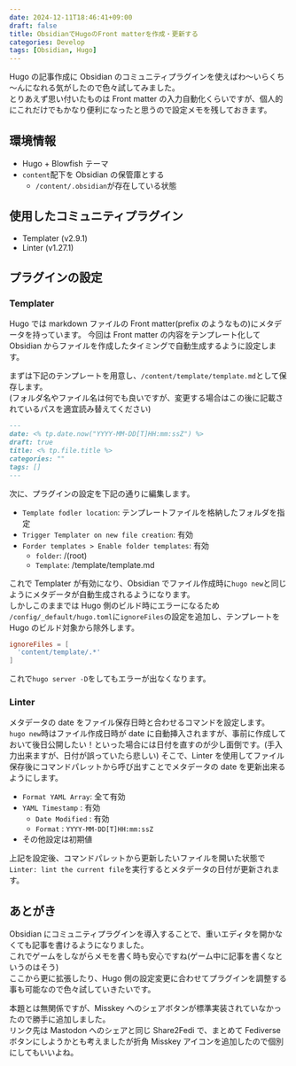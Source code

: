 ```yaml
---
date: 2024-12-11T18:46:41+09:00
draft: false
title: ObsidianでHugoのFront matterを作成・更新する
categories: Develop
tags: [Obsidian, Hugo]
---
```


Hugo の記事作成に Obsidian のコミュニティプラグインを使えばわ～いらくち～んになれる気がしたので色々試してみました。  
とりあえず思い付いたものは Front matter の入力自動化くらいですが、個人的にこれだけでもかなり便利になったと思うので設定メモを残しておきます。

## 環境情報

- Hugo + Blowfish テーマ
- `content`配下を Obsidian の保管庫とする
  - `/content/.obsidian`が存在している状態

## 使用したコミュニティプラグイン

- Templater (v2.9.1)
- Linter (v1.27.1)

## プラグインの設定

### Templater

Hugo では markdown ファイルの Front matter(prefix のようなもの)にメタデータを持っています。
今回は Front matter の内容をテンプレート化して Obsidian からファイルを作成したタイミングで自動生成するように設定します。

まずは下記のテンプレートを用意し、`/content/template/template.md`として保存します。  
(フォルダ名やファイル名は何でも良いですが、変更する場合はこの後に記載されているパスを適宜読み替えてください)

```markdown
---
date: <% tp.date.now("YYYY-MM-DD[T]HH:mm:ssZ") %>
draft: true
title: <% tp.file.title %>
categories: ""
tags: []
---
```

次に、プラグインの設定を下記の通りに編集します。

- `Template fodler location`: テンプレートファイルを格納したフォルダを指定
- `Trigger Templater on new file creation`: 有効
- `Forder templates > Enable folder templates`: 有効
  - `folder`: /(root)
  - `Template`: /template/template.md

これで Templater が有効になり、Obsidian でファイル作成時に`hugo new`と同じようにメタデータが自動生成されるようになります。  
しかしこのままでは Hugo 側のビルド時にエラーになるため `/config/_default/hugo.toml`に`ignoreFiles`の設定を追加し、テンプレートを Hugo のビルド対象から除外します。

```toml
ignoreFiles = [
  'content/template/.*'
]
```

これで`hugo server -D`をしてもエラーが出なくなります。

### Linter

メタデータの date をファイル保存日時と合わせるコマンドを設定します。  
`hugo new`時はファイル作成日時が date に自動挿入されますが、事前に作成しておいて後日公開したい！といった場合には日付を直すのが少し面倒です。(手入力出来ますが、日付が誤っていたら悲しい)
そこで、Linter を使用してファイル保存後にコマンドパレットから呼び出すことでメタデータの date を更新出来るようにします。

- `Format YAML Array`: 全て有効
- `YAML Timestamp` : 有効
  - `Date Modified` : 有効
  - `Format` : `YYYY-MM-DD[T]HH:mm:ssZ`
- その他設定は初期値

上記を設定後、コマンドパレットから更新したいファイルを開いた状態で
`Linter: lint the current file`を実行するとメタデータの日付が更新されます。

## あとがき

Obsidian にコミュニティプラグインを導入することで、重いエディタを開かなくても記事を書けるようになりました。  
これでゲームをしながらメモを書く時も安心ですね(ゲーム中に記事を書くなというのはそう)  
ここから更に拡張したり、Hugo 側の設定変更に合わせてプラグインを調整する事も可能なので色々試していきたいです。

本題とは無関係ですが、Misskey へのシェアボタンが標準実装されていなかったので勝手に追加しました。  
リンク先は Mastodon へのシェアと同じ Share2Fedi で、まとめて Fediverse ボタンにしようかとも考えましたが折角 Misskey アイコンを追加したので個別にしてもいいよね。
